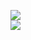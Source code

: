 [![](https://img.shields.io/badge/Made%20With-Github%20Spray-lightgrey.svg?style=for-the-badge&logo=github)](https://github.com/Annihil/github-spray#7066)  
[![](https://i.imgur.com/2DrTn0Z.gif)](https://github.com/Annihil/github-spray)